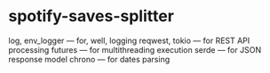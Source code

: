 # spotify-saves-splitter

log, env_logger — for, well, logging
reqwest, tokio — for REST API processing
futures — for multithreading execution
serde — for JSON response model
chrono — for dates parsing
